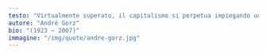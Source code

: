 ```yaml
---
testo: "Virtualmente superato, il capitalismo si perpetua impiegando una risorsa abbondante – l’intelligenza umana – a produrre scarsità, compresa la scarsità d’intelligenza. Questa produzione di scarsità in una condizione di abbondanza potenziale consiste nel frapporre ostacoli alla circolazione e alla messa in comune dei saperi e delle conoscenze: in particolare mediante il controllo e la privatizzazione dei mezzi di comunicazione e di accesso, mediante la concentrazione in uno strato sociale molto sottile delle competenze ammesse a funzionare come ‘capitale cognitivo’"
autore: "André Gorz"
bio: "(1923 – 2007)"
immagine: "/img/quote/andre-gorz.jpg"
---
```

